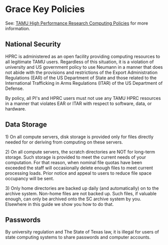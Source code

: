 # Grace Key Policies

See: [TAMU High Performance Research Computing
Policies](https://hprc.tamu.edu/policies/) for more information.

## National Security

HPRC is administered as an open facility providing computing resources
to all legitimate TAMU users. Regardless of this situation, it is a
violation of university and US government policy to use Neumann in a
manner that does not abide with the provisions and restrictions of the
Export Administration Regulations (EAR) of the US Department of State
and those related to the International Trafficking in Arms Regulations
(ITAR) of the US Department of Defense.

By policy, all PI's and HPRC users must not use any TAMU HPRC resources
in a manner that violates EAR or ITAR with respect to software, data, or
hardware.

## Data Storage

1\) On all compute servers, disk storage is provided only for files
directly needed for or deriving from computing on these servers.

2\) On all compute servers, the scratch directories are NOT for
long-term storage. Such storage is provided to meet the current needs of
your computation. For that reason, when nominal file quotas have been
exceeded the staff will occasionally delete enough files to meet current
processing loads. Prior notice and appeal to users to reduce file space
occupancy will be sent.

3\) Only home directories are backed up daily (and automatically) on to
the archive system. Non-home files are not backed up. Such files, if
valuable enough, can only be archived onto the SC archive system by you.
Elsewhere in this guide we show you how to do that.

## Passwords

By university regulation and The State of Texas law, it is illegal for
users of state computing systems to share passwords and computer
accounts.
